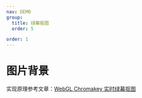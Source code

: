 ```yaml
---
nav: DEMO
group:
  title: 绿幕抠图
  order: 5

order: 1
---
```


# 图片背景

<code src="./3_1_1-chromakey-image.tsx"></code>

实现原理参考文章：[WebGL Chromakey 实时绿幕抠图](https://hughfenghen.github.io/posts/2023/07/07/webgl-chromakey/)
